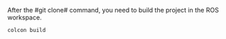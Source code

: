 
After the #git clone# command, you need to build the project in the ROS workspace.
```bash
colcon build
```
